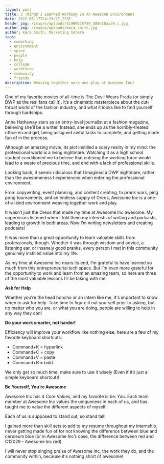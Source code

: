 ```yaml
---
layout: post
title: 3 Things I Learned Working In An Awesome Environment
date: 2022-06-17T14:23:27.253Z
header_img: /images/uploads/51969576789_505e18aaa9_c.jpg
author_img: /images/uploads/kara_smith.jpg
author: Kara Smith, Marketing Intern
tags:
  - coworking
  - environment
  - space
  - people
  - help
  - college
  - workforce
  - community
  - friends
description: Weaving together work and play at Awesome Inc!
---
```

One of my favorite movies of all-time is The Devil Wears Prada (or simply DWP as the real fans call it). It’s a cinematic masterpiece about the cut-throat world of the fashion industry, and what it looks like to find yourself through hardships. 



Anne Hathaway stars as an entry-level journalist at a fashion magazine, believing she’ll be a writer. Instead, she ends up as the horribly-treated office errand girl, being assigned awful tasks to complete, and getting made fun of in the process.

Although an amazing movie, its plot instilled a scary reality in my mind: the professional world is a living nightmare. Watching it as a high school student conditioned me to believe that entering the working force would lead to a waste of precious time, and end with a lack of professional skills.

Looking back, it seems ridiculous that I imagined a DWP nightmare, rather than the awesomeness I experienced when entering the professional environment. 



From copywriting, event planning, and content creating, to prank wars, ping pong tournaments, and an endless supply of Oreos, Awesome Inc is a one-of-a-kind environment weaving together work and play. 



It wasn’t just the Oreos that made my time at Awesome Inc awesome. My supervisors listened when I told them my interests of writing and podcasts, leading to growth in both areas. Now I’m writing newsletters and creating podcasts!



It was more than a great opportunity to learn valuable skills from professionals, though. Whether it was through wisdom and advice, a listening ear, or insanely good pranks, every person I met in this community genuinely instilled value into my life.



As my time at Awesome Inc nears its end, I’m grateful to have learned so much from this entrepreneurial tech space. But I’m even more grateful for the opportunity to work and learn from an amazing team, so here are three of the most valuable lessons I’ll be taking with me: 

**Ask for Help** 

Whether you’re the head honcho or an intern like me, it's important to know when to ask for help. Take time to figure it out yourself prior to asking, but no matter who you are, or what you are doing, people are willing to help in any way they can!

**Do your work smarter, not harder!** 

Efficiency will improve your workflow like nothing else; here are a few of my favorite keyboard shortcuts:

* Command+K = hyperlink 
* Command+C = copy 
* Command+V = paste
* Command+B = bold 

We only get so much time, make sure to use it wisely (Even if it’s just a simple keyboard shortcut)!



**Be Yourself, You’re Awesome**

Awesome Inc has 4 Core Values, and my favorite is be: You. Each team member at Awesome Inc values the uniqueness in each of us, and has taught me to value the different aspects of myself. 



Each of us is supposed to stand out, so stand tall!

I gained more than skill sets to add to my resume throughout my internship, never getting made fun of for not knowing the difference between blue and ceruleum blue (or in Awesome Inc’s case, the difference between red and C12029 - Awesome Inc red). 



I will never stop singing praise of Awesome Inc, the work they do, and the community within, because it's nothing short of awesome!
